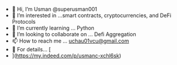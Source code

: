 - 👋 Hi, I’m Usman @superusman001
- 👀 I’m interested in ...smart contracts, cryptocurrencies, and DeFi Protocols 
- 🌱 I’m currently learning ... Python
- 💞️ I’m looking to collaborate on ... Defi Aggregation
- 📫 How to reach me ... uchau01vcu@gmail.com
- 👀 For details... [
- ](https://my.indeed.com/p/usmanc-xchl6sk)
<!---
superusman001/superusman001 is a ✨ special ✨ repository because its `README.md` (this file) appears on your GitHub profile.
You can click the Preview link to take a look at your changes.
--->

